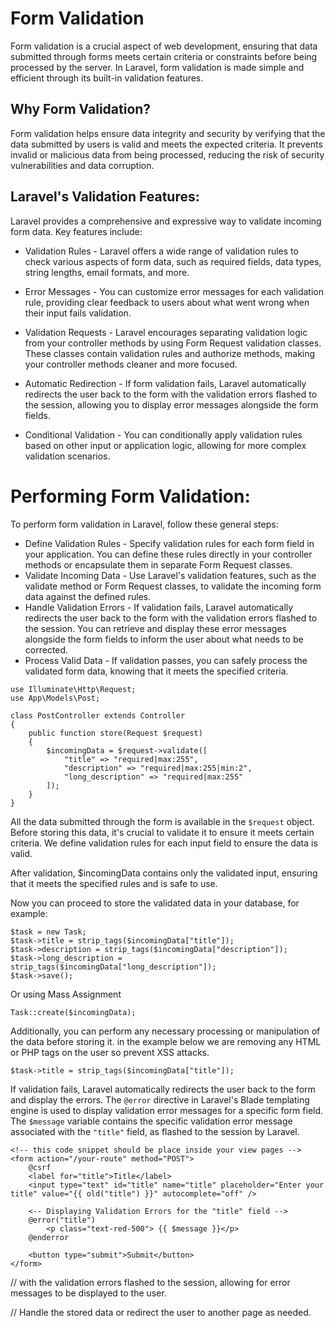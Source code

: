 # Form Validation

Form validation is a crucial aspect of web development, ensuring that data submitted through forms meets certain criteria or constraints before being processed by the server. In Laravel, form validation is made simple and efficient through its built-in validation features.

## Why Form Validation?

Form validation helps ensure data integrity and security by verifying that the data submitted by users is valid and meets the expected criteria. It prevents invalid or malicious data from being processed, reducing the risk of security vulnerabilities and data corruption.

## Laravel's Validation Features:

Laravel provides a comprehensive and expressive way to validate incoming form data. Key features include:

- Validation Rules - Laravel offers a wide range of validation rules to check various aspects of form data, such as required fields, data types, string lengths, email formats, and more.

- Error Messages - You can customize error messages for each validation rule, providing clear feedback to users about what went wrong when their input fails validation.

- Validation Requests - Laravel encourages separating validation logic from your controller methods by using Form Request validation classes. These classes contain validation rules and authorize methods, making your controller methods cleaner and more focused.

- Automatic Redirection - If form validation fails, Laravel automatically redirects the user back to the form with the validation errors flashed to the session, allowing you to display error messages alongside the form fields.

- Conditional Validation - You can conditionally apply validation rules based on other input or application logic, allowing for more complex validation scenarios.

# Performing Form Validation:

To perform form validation in Laravel, follow these general steps:

- Define Validation Rules - Specify validation rules for each form field in your application. You can define these rules directly in your controller methods or encapsulate them in separate Form Request classes.
- Validate Incoming Data - Use Laravel's validation features, such as the validate method or Form Request classes, to validate the incoming form data against the defined rules.
- Handle Validation Errors - If validation fails, Laravel automatically redirects the user back to the form with the validation errors flashed to the session. You can retrieve and display these error messages alongside the form fields to inform the user about what needs to be corrected.
- Process Valid Data - If validation passes, you can safely process the validated form data, knowing that it meets the specified criteria.

```
use Illuminate\Http\Request;
use App\Models\Post;

class PostController extends Controller
{
    public function store(Request $request)
    {
        $incomingData = $request->validate([
            "title" => "required|max:255",
            "description" => "required|max:255|min:2",
            "long_description" => "required|max:255"
        ]);
    }
}
```

All the data submitted through the form is available in the `$request` object.
Before storing this data, it's crucial to validate it to ensure it meets certain criteria.
We define validation rules for each input field to ensure the data is valid.

After validation, $incomingData contains only the validated input,
ensuring that it meets the specified rules and is safe to use.

Now you can proceed to store the validated data in your database, for example:

```
$task = new Task;
$task->title = strip_tags($incomingData["title"]);
$task->description = strip_tags($incomingData["description"]);
$task->long_description = strip_tags($incomingData["long_description"]);
$task->save();
```

Or using Mass Assignment

```
Task::create($incomingData);
```

Additionally, you can perform any necessary processing or manipulation of the data before storing it.
in the example below we are removing any HTML or PHP tags on the user so prevent XSS attacks.

```
$task->title = strip_tags($incomingData["title"]);
```

If validation fails, Laravel automatically redirects the user back to the form and display the errors.
The `@error` directive in Laravel's Blade templating engine is used to display validation error messages for a specific form field.
The `$message` variable contains the specific validation error message associated with the `"title"` field, as flashed to the session by Laravel.

```
<!-- this code snippet should be place inside your view pages -->
<form action="/your-route" method="POST">
    @csrf
    <label for="title">Title</label>
    <input type="text" id="title" name="title" placeholder="Enter your title" value="{{ old("title") }}" autocomplete="off" />

    <-- Displaying Validation Errors for the "title" field -->
    @error("title")
        <p class="text-red-500"> {{ $message }}</p>
    @enderror

    <button type="submit">Submit</button>
</form>

```

// with the validation errors flashed to the session, allowing for error messages to be displayed to the user.

// Handle the stored data or redirect the user to another page as needed.
